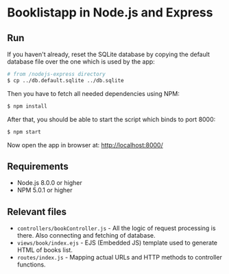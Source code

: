 # Booklistapp in Node.js and Express

## Run

If you haven't already, reset the SQLite database by copying the default
database file over the one which is used by the app:

```bash
# from /nodejs-express directory
$ cp ../db.default.sqlite ../db.sqlite
```

Then you have to fetch all needed dependencies using NPM:

```bash
$ npm install
```

After that, you should be able to start the script which binds to port 8000:

```bash
$ npm start
```

Now open the app in browser at: [http://localhost:8000/](http://localhost:8000/)

## Requirements

* Node.js 8.0.0 or higher
* NPM 5.0.1 or higher

## Relevant files

* `controllers/bookController.js` - All the logic of request processing is
  there. Also connecting and fetching of database.
* `views/book/index.ejs` - EJS (Embedded JS) template used to generate HTML
  of books list.
* `routes/index.js` - Mapping actual URLs and HTTP methods to controller
  functions.
